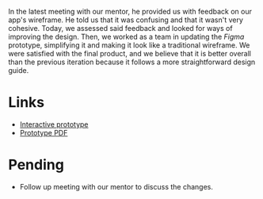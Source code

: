 In the latest meeting with our mentor, he provided us with feedback on our app's wireframe. He told us that it was confusing and that it wasn't very cohesive. Today, we assessed said feedback and looked for ways of improving the design. Then, we worked as a team in updating the *Figma* prototype, simplifying it and making it look like a traditional wireframe. We were satisfied with the final product, and we believe that it is better overall than the previous iteration because it follows a more straightforward design guide.

# Links

- [Interactive prototype](https://www.figma.com/proto/CYd8ym0jVD3PjarlkyM5Dx/Osiris?node-id=7%3A31&scaling=min-zoom)
- [Prototype PDF](../../Second%20increment/Wireframe%2026th%20dec.pdf)

# Pending

- Follow up meeting with our mentor to discuss the changes.
